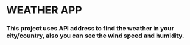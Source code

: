 # WEATHER APP

### This project uses API address to find the weather in your city/country, also you can see the wind speed and humidity. 
